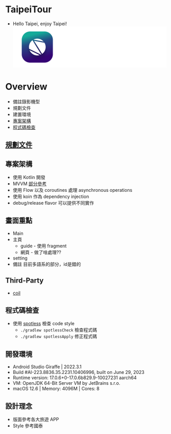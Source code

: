 # TaipeiTour
- Hello Taipei, enjoy Taipei!
  ![](./doc/cover.png)
# Overview
- 備註錄影機型
- 規劃文件
- 建置環境
- [專案架構](#專案架構)
- [程式碼檢查](#程式碼檢查)

## [規劃文件](https://docs.google.com/spreadsheets/d/1QpEoIRHtYI7vEpig8LWy-YfU5gadsuVDNbBDz73-r6g/edit#gid=0 "DOC")

## 專案架構
- 使用 Kotlin 開發
- MVVM [部分參考](https://github.com/android/architecture-samples "Android Architecture Samples")
- 使用 Flow 以及 coroutines 處理 asynchronous operations
- 使用 koin 作為 dependency injection
- debug/release flavor 可以提供不同實作

## 畫面重點
- Main
- 主頁
  - guide - 使用 fragment
  - 網頁 - 做了啥處理??
- setting
- 備註 目前多語系的部分，id是錯的

## Third-Party
- [coil](https://developer.android.com/jetpack/compose/graphics/images/loading#internet-loading "coil")

## 程式碼檢查
- 使用 [spotless](https://github.com/diffplug/spotless "spotless") 檢查 code style
    - `./gradlew spotlessCheck` 檢查程式碼
    - `./gradlew spotlessApply` 修正程式碼

## 開發環境
- Android Studio Giraffe | 2022.3.1
- Build #AI-223.8836.35.2231.10406996, built on June 29, 2023
- Runtime version: 17.0.6+0-17.0.6b829.9-10027231 aarch64
- VM: OpenJDK 64-Bit Server VM by JetBrains s.r.o.
- macOS 12.6 | Memory: 4096M | Cores: 8

## 設計理念
- 版面參考各大旅遊 APP
- Style 參考國泰